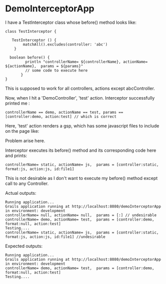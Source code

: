 # DemoInterceptorApp

I have a TestInterceptor class whose before() method looks like:
 
    class TestInterceptor {
     
       TestInterceptor () {
            matchAll().excludes(controller: 'abc')
        }
        
      boolean before() {
             println "controllerName= ${controllerName}, actionName= ${actionName},  params = ${params}"
             // some code to execute here
           }
    }

This is supposed to work for all controllers, actions except abcController.

Now, when I hit a 'DemoController', 'test' action. Interceptor successfully printed me :

    controllerName == demo, actionName == test, params == [controller:demo, action:test] // which is correct

Here, 'test' action renders a gsp, which has some javascript files to include on the page like:

   <script type="text/javascript" src="${resource(dir: 'js', file: 'file1.js')}"></script>

Problem arise here.

Interceptor executes its before() method and its corresponding code here and prints:

    controllerName= static, actionName= js,  params = [controller:static, format:js, action:js, id:file1]

This is not desirable as I don't want to execute my before() method except call to any Controller.


Actual outputs:
```
Running application...
Grails application running at http://localhost:8080/demoInterceptorApp in environment: development
controllerName= null, actionName= null,  params = [:] // undesirable
controllerName= demo, actionName= test,  params = [controller:demo, format:null, action:test]
Testing....
controllerName= static, actionName= js,  params = [controller:static, format:js, action:js, id:file1] //undesirable
```

Expected outputs:
```
Running application...
Grails application running at http://localhost:8080/demoInterceptorApp in environment: development
controllerName= demo, actionName= test,  params = [controller:demo, format:null, action:test]
Testing....
```

